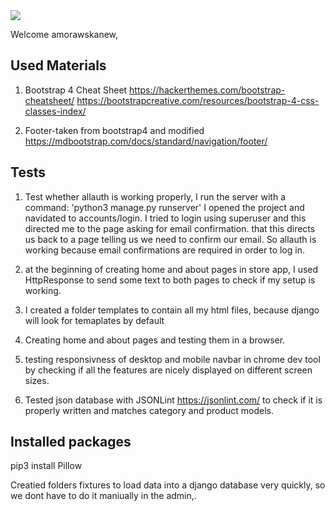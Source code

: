 <img src="https://codeinstitute.s3.amazonaws.com/fullstack/ci_logo_small.png" style="margin: 0;">

Welcome amorawskanew,

<h2>Used Materials</h2>

1. Bootstrap 4 Cheat Sheet
https://hackerthemes.com/bootstrap-cheatsheet/
https://bootstrapcreative.com/resources/bootstrap-4-css-classes-index/

2. Footer-taken from bootstrap4 and modified
https://mdbootstrap.com/docs/standard/navigation/footer/




<h2>Tests</h2>

1. Test whether allauth is working properly, I run the server with a command: 'python3 manage.py runserver'
I opened the project and navidated to accounts/login. I tried to login using superuser and this directed me to the page asking for email confirmation. that this directs us back to a page telling us we need to confirm our email. So allauth is working because email confirmations are required in order to log in.

2. at the beginning of creating home and about pages in store app, I used HttpResponse to send some text to both pages to check if my setup is working.

3. I created a folder templates to contain all my html files, because django will look for temaplates by default

4. Creating home and about pages and testing them in a browser.

5. testing responsivness of desktop and mobile navbar in chrome dev tool by checking if all the features are nicely displayed on different screen sizes.

6. Tested json database with JSONLint https://jsonlint.com/ to check if it is properly written and matches category and product models.


<h2>Installed packages</h2>
pip3 install Pillow

Creatied folders fixtures to load data into a django database very quickly, so we dont have to do it maniually in the admin,.